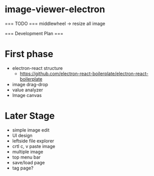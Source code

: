 # image-viewer-electron

=== TODO ===
middlewheel -> resize all image

=== Development Plan ===

# First phase
- electron-react structure
    - https://github.com/electron-react-boilerplate/electron-react-boilerplate
- image drag-drop
- value analyzer
- Image canvas

# Later Stage
- simple image edit
- UI design
- leftside file explorer
- crtl c, v paste image 
- multiple image
- top menu bar
- save/load page
- tag page?
